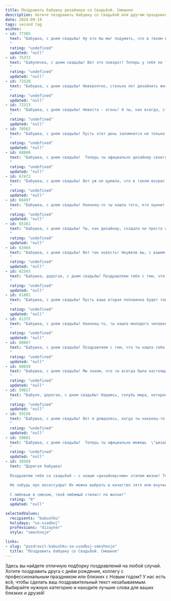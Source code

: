 ```yaml
---
title: Поздравить бабушку дизайнера со Свадьбой. Смешное
description: Хотите поздравить бабушку со Свадьбой или другим праздником? Наш ИИ создаст незабываемое поздравление, а вы обязательно выделитесь среди других.  
date: 2024-09-19
tags: second tag
wishes:
- id: 77385
  text: "Бабушка, с днем свадьбы! Ну кто бы мог подумать, что в твоем возрасте еще найдется смельчак, который решится связать с тобой свою судьбу! 😂   Но мы знаем, что ты – дизайнер по жизни и даже замужество превратишь в шедевр! 😉🥂 Желаем вам бесконечного вдохновения, ярких красок в отношениях и, конечно же, чтобы в вашем дизайнерском бюро всегда царила любовь и уют!
  "
  rating: "undefined"
  updated: "null"
- id: 75372
  text: "Бабулечка, с днем свадьбы! Вот это поворот! Теперь у тебя не только внуки, но и молодой муж-дизайнер! Будьте счастливы, но помни: в доме теперь не только цветы, но и мусорный бак ;)
  "
  rating: "undefined"
  updated: "null"
- id: 73328
  text: "Бабушка, с днем свадьбы! Невероятно, столько лет дизайнить жизнь, и вот наконец-то ты решилась на главный проект - создание уютного семейного гнезда! Желаем вам с дедушкой ярких красок в жизни, неисчерпаемого вдохновения и бесконечных часов совместного творчества!
  "
  rating: "undefined"
  updated: "null"
- id: 72313
  text: "Бабушка, с днем свадьбы! Невеста - огонь! А ты, как всегда, стильная и элегантная, как дизайнерский шедевр. В этот замечательный день  будьте счастливы, как нарисованная на холсте картина, и помните, что любовь - это не просто яркая краска, а целая палитра счастливых моментов! 😉
  "
  rating: "undefined"
  updated: "null"
- id: 70562
  text: "Бабушка, с днем свадьбы! Пусть этот день запомнится не только красотой торжества, но и тем, как ты, дизайнер по жизни, создала идеальный ансамбль для своей второй половинки, и конечно же, для всех гостей. Желаем тебе и твоей паре бесконечной любви, яркой и стильной жизни, полную красок, как твоих невероятных дизайнерских работ!
  "
  rating: "undefined"
  updated: "null"
- id: 68860
  text: "Бабушка, с днем свадьбы!  Теперь ты официально дизайнер своего счастья!  Желаю тебе, чтобы семейная жизнь была яркой, креативной и, главное, без лишних переделок! 🎉
  "
  rating: "undefined"
  updated: "null"
- id: 67472
  text: "Бабушка, с днем свадьбы! Вот уж не думала, что в таком возрасте сможешь найти себе пару для создания интерьерных шедевров!  Надеюсь, ваш новый дизайнерский проект будет успешным, а дом - настоящим произведением искусства!
  "
  rating: "undefined"
  updated: "null"
- id: 66497
  text: "Бабушка, с днем свадьбы! Наконец-то ты нашла того, кто оценит твой дизайнерский талант и не будет просить перешить шторы в 5-й раз за месяц! Желаем вам много счастья, любви и, конечно же, стильных решений для вашей семейной жизни! 🎉
  "
  rating: "undefined"
  updated: "null"
- id: 65161
  text: "Бабушка, с днем свадьбы! Ты, как дизайнер, создала не просто семью, а настоящий шедевр! Желаем вам вдохновения, креатива и, конечно, чтобы жизнь была яркой и насыщенной, как палитра твоих любимых красок! 🎉🎨
  "
  rating: "undefined"
  updated: "null"
- id: 63464
  text: "Бабушка, с днем свадьбы! Вот так новость! Неужели вы, с вашим опытом, решили связать себя узами брака?  Теперь вы не только дизайнер интерьеров, но и дизайнер семейной жизни!  Желаем вам вдохновения, ярких красок и, конечно же, чтобы ваш новый брак был красивым и функциональным, как лучший дизайн!
  "
  rating: "undefined"
  updated: "null"
- id: 62343
  text: "Бабушка, дорогая, с днем свадьбы! Поздравляем тебя с тем, что ты, наконец, нашла того особенного дизайнера, с которым сможешь создавать уют и красоту всю жизнь! Пусть ваш союз будет ярким, как палитра красок, и гармоничным, как идеальный шрифт! 😉
  "
  rating: "undefined"
  updated: "null"
- id: 61881
  text: "Бабушка, с днем свадьбы! Пусть ваша вторая половинка будет такой же модной, как ваш дизайн, и подарит вам столько же ярких эмоций, сколько вы дарите миру своими шедеврами! 😊
  "
  rating: "undefined"
  updated: "null"
- id: 61375
  text: "Бабушка, с днем свадьбы! Наконец-то, ты нашла молодого человека, которому не страшно доверить перекрасить скамейку на даче! Пусть ваш дизайнерский союз будет крепок и плодовит на новые шедевры, а ваша семейная жизнь - яркой, как палитра талантливого художника!
  "
  rating: "undefined"
  updated: "null"
- id: 60867
  text: "Бабушка, с днем свадьбы! Поздравляем с тем, что ты нашла себе дизайнера мечты –  теперь у тебя будет идеальный интерьер, но только не в твоей квартире! 😜  Желаем вам долгих лет счастья, а внукам -  новых подушек, чтобы попрыгать!
  "
  rating: "undefined"
  updated: "null"
- id: 60039
  text: "Бабушка, с днем свадьбы! Мы знаем, что ты всегда была настоящим дизайнером жизни, но теперь ты официально оформила свой главный проект - семейное счастье! Желаем, чтобы ваш совместный дизайн был ярким, креативным и вдохновляющим!
  "
  rating: "undefined"
  updated: "null"
- id: 59817
  text: "Бабуля, дорогая, с днем свадьбы! Надеюсь, голубь мира, которого выпустили в небо, не заблудился и прилетел к вам домой с новой порцией вдохновения, чтобы вы, как талантливый дизайнер, творили красоту в вашей семейной жизни!
  "
  rating: "undefined"
  updated: "null"
- id: 59156
  text: "Бабушка, с днем свадьбы! Вот и дождались, когда ты наконец-то решилась выйти замуж за дизайн своей мечты! 🎉  Желаем вам счастливо жить, как в самых красивых макетах, и чтобы жизнь была полна ярких красок, как на палитре. 🎨
  "
  rating: "undefined"
  updated: "null"
- id: 58661
  text: "Бабушка, с днем свадьбы!  Теперь ты официально можешь  \"дизайнить\" свою жизнь с любимым человеком.  Пусть этот \"продукт\" - семейная жизнь -  окажется настоящим шедевром, полным любви, радости и  ярких красок!  🎨❤️
  "
  rating: "undefined"
  updated: "null"
- id: 38569
  text: "Дорогая бабушка!
  
  Поздравляю тебя со свадьбой — с новым «дизайнерским» этапом жизни! Теперь ты точно сможешь создать идеальный образ для своей жизни: добавь немного любви, букет нежности и чуть-чуть солнечного настроения.
  
  Не забудь про аксессуары! Их можно выбрать в качестве зятя или внучки, ведь с таким \"дизайнером\" не пропадёшь! Пусть каждый день будет нарасхват, как стильный аксессуар на распродаже, а счастье станет твоим самым дорогим «элементом гардероба».
  
  С любовью и смехом, твой любимый стилист по жизни!"
  rating: "0"
  updated: "null"

selectedValues:
  recipients: "babushku"
  holidays: "so-svadboj"
  professions: "dizayner"
  style: "smeshnoje"

links:
- slug: "pozdravit-babushku-so-svadboj-smeshnoje"
  title: "Поздравить бабушку со Свадьбой. Смешное"
---
```


Здесь вы найдете отличную подборку поздравлений на любой случай. 
Хотите поздравить друга с днём рождения, коллегу с профессиональным праздником или близких с Новым годом? У нас есть всё, чтобы сделать ваш поздравительный текст незабываемым. Выбирайте нужную категорию и находите лучшие слова для ваших близких и друзей!
